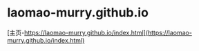 # laomao-murry.github.io

[主页-https://laomao-murry.github.io/index.html](https://laomao-murry.github.io/index.html)
